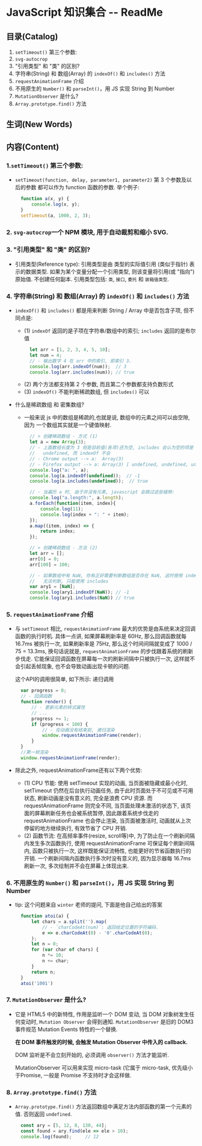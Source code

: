# JavaScript 知识集合 -- ReadMe


## 目录(Catalog)
1. `setTimeout()` 第三个参数:
2. `svg-autocrop`
3. "引用类型" 和 "类" 的区别?
4. 字符串(String) 和 数组(Array) 的 `indexOf()` 和 `includes()` 方法
5. `requestAnimationFrame` 介绍
6. 不用原生的 `Number()` 和 `parseInt()`，用 JS 实现 String 到 Number
7. `MutationObserver` 是什么?
8. `Array.prototype.find()` 方法


## 生词(New Words)



## 内容(Content)
### 1.`setTimeout()` 第三个参数:
- `setTimeout(function, delay, parameter1, parameter2)` 第 3 个参数及以后的参数
  都可以作为 function 函数的参数. 举个例子:
  ```javascript
    function a(x, y) {
        console.log(x, y);
    }
    setTimeout(a, 1000, 2, 3);
  ```

### 2. `svg-autocrop`一个 NPM 模块, 用于自动裁剪和缩小 SVG.  


### 3. "引用类型" 和 "类" 的区别?
- 引用类型(Reference type): 引用类型是由 类型的实际值引用 (类似于指针)
  表示的数据类型. 如果为某个变量分配一个引用类型, 则该变量将引用(或 "指向") 原始值. 
  不创建任何副本. 引用类型包括: `类`, `接口`, `委托` 和 `装箱值类型`.

### 4. 字符串(String) 和 数组(Array) 的 `indexOf()` 和 `includes()` 方法
- `indexOf()` 和 `includes()` 都是用来判断 String / Array 中是否包含子项,
  但不同点是:
    + (1) `indexOf` 返回的是子项在字符串/数组中的索引; `includes` 返回的是布尔值
      ```js
        let arr = [1, 2, 3, 4, 5, 10];
        let num = 4;
        // - 输出数字 4 在 arr 中的索引, 即索引 3.
        console.log(arr.indexOf(num));  // 3
        console.log(arr.includes(num)); // true
      ```
    + (2) 两个方法都支持第 2 个参数, 而且第二个参数都支持负数形式
    + (3) `indexOf()` 不能判断稀疏数组, 但 `includes()` 可以

- 什么是稀疏数组 和 密集数组?
    + 一般来说 js 中的数组是稀疏的,也就是说, 数组中的元素之间可以由空隙, 因为
      一个数组其实就是一个键值映射. 
      ```js
        // > 创建稀疏数组 - 方式 (1)
        let a = new Array(3);
        // - 上面数组长度为 3 但是目前值(各项)还为空, includes 会认为空的项是 
        //   undefined, 而 indexOf 不会
        // - Chrome output --> a:  Array(3)
        // - Firefox output --> a: Array(3) [ undefined, undefined, undefined ]
        console.log("a: ", a);
        console.log(a.indexOf(undefined));  // -1
        console.log(a.includes(undefined));  // true

        // - 当遍历 a 时, 由于并没有元素, javascript 会跳过这些缝隙:
        console.log("a.length:", a.length);
        a.forEach(function(item, index){
            console.log(11);
            console.log(index + ": " + item);
        });
        a.map((item, index) => {
            return index;
        });

        // > 创建稀疏数组 - 方法 (2)
        let arr = [];
        arr[0] = 0;
        arr[100] = 100;

        // - 如果数组中有 NaN, 你有正好需要判断数组是否存在 NaN, 这时使用 indexOf 
        //   无法判断, 只能使用 includes
        var ary1 = [NaN];
        console.log(ary1.indexOf(NaN)); // -1
        console.log(ary1.includes(NaN)) // true
      ```

### 5. `requestAnimationFrame` 介绍
- 与 `setTimeout` 相比, `requestAnimationFrame`
  最大的优势是由系统来决定回调函数的执行时机. 具体一点讲,
  如果屏幕刷新率是 60Hz, 那么回调函数就每 16.7ms 被执行一次, 如果刷新率是 75Hz,
  那么这个时间间隔就变成了 1000 / 75 = 13.3ms, 换句话说就是,
  `requestAnimationFrame` 的步伐跟着系统的刷新步伐走.
  它能保证回调函数在屏幕每一次的刷新间隔中只被执行一次, 这样就不会引起丢帧现象,
  也不会导致动画出现卡顿的问题. 
  
  这个API的调用很简单, 如下所示: 递归调用
  ```js
    var progress = 0;
    // - 回调函数
    function render() {
        // - 更新元素的样式属性
        // ...
        progress += 1; 
        if (progress < 100) {
            // - 在动画没有结束前, 递归渲染
            window.requestAnimationFrame(render);
        }
    }
    //第一帧渲染
    window.requestAnimationFrame(render);
  ```
- 除此之外, requestAnimationFrame还有以下两个优势: 
    + (1) CPU 节能: 使用 setTimeout 实现的动画, 当页面被隐藏或最小化时,
      setTimeout 仍然在后台执行动画任务, 由于此时页面处于不可见或不可用状态,
      刷新动画是没有意义的, 完全是浪费 CPU 资源. 而 requestAnimationFrame
      则完全不同, 当页面处理未激活的状态下, 该页面的屏幕刷新任务也会被系统暂停,
      因此跟着系统步伐走的 requestAnimationFrame 也会停止渲染,
      当页面被激活时, 动画就从上次停留的地方继续执行, 有效节省了 CPU 开销. 
    + (2) 函数节流: 在高频率事件(resize, scroll等)中,
      为了防止在一个刷新间隔内发生多次函数执行, 使用 requestAnimationFrame
      可保证每个刷新间隔内, 函数只被执行一次, 这样既能保证流畅性,
      也能更好的节省函数执行的开销. 一个刷新间隔内函数执行多次时没有意义的,
      因为显示器每 16.7ms 刷新一次, 多次绘制并不会在屏幕上体现出来. 

### 6. 不用原生的 `Number()` 和 `parseInt()`，用 JS 实现 String 到 Number
- tip: 这个问题来自 `winter` 老师的提问, 下面是他自己给出的答案
  ```js
    function atoi(a) {
        let chars = a.split('').map(
            // - `charCodeAt(num)`: 返回给定位置的字符编码.
            e => e.charCodeAt(0) - '0'.charCodeAt(0);
        );
        let n = 0;
        for (var char of chars) {
            n *= 10;
            n += char;
        }
        return n;
    }
    atoi('1001')
  ```

### 7. `MutationObserver` 是什么?
- 它是 HTML5 中的新特性, 作用是监听一个 DOM 变动, 当 DOM 对象树发生任何变动时,
  `Mutation Observer` 会得到通知. `MutationObserver` 是旧的 DOM3
  事件规范 Mutation Events 特性的一个替换.
  
  **在 DOM 事件触发的时候, 会触发 Mutation Observer 中传入的 callback.**

  DOM 监听是不会立刻开始的, 必须调用 `observer()` 方法才能监听.

  MutationObserver 可以用来实现 micro-task (它属于 micro-task,
  优先级小于Promise, 一般是 Promise 不支持时才会这样做.


### 8. `Array.prototype.find()`  方法
- `Array.prototype.find()` 方法返回数组中满足方法内部函数的第一个元素的值.
  否则返回 `undefined`.
  ```js
    const ary = [5, 12, 8, 130, 44];
    const found = ary.find(ele => ele > 10);
    console.log(found);     // 12
  ```